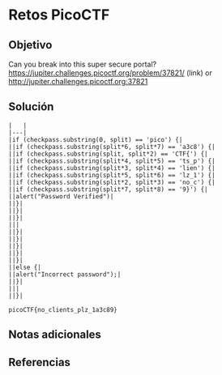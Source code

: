 # Retos PicoCTF


## Objetivo 

Can you break into this super secure portal? https://jupiter.challenges.picoctf.org/problem/37821/ (link) or http://jupiter.challenges.picoctf.org:37821
## Solución 

```
|   |
|---|
|if (checkpass.substring(0, split) == 'pico') {|
||if (checkpass.substring(split*6, split*7) == 'a3c8') {|
||if (checkpass.substring(split, split*2) == 'CTF{') {|
||if (checkpass.substring(split*4, split*5) == 'ts_p') {|
||if (checkpass.substring(split*3, split*4) == 'lien') {|
||if (checkpass.substring(split*5, split*6) == 'lz_1') {|
||if (checkpass.substring(split*2, split*3) == 'no_c') {|
||if (checkpass.substring(split*7, split*8) == '9}') {|
||alert("Password Verified")|
||}|
||}|
||}|
|||
||}|
||}|
||}|
||}|
||}|
||else {|
||alert("Incorrect password");|
||}|
|||
||}|

picoCTF{no_clients_plz_1a3c89}
```

## Notas adicionales 

## Referencias 

